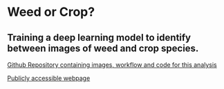 # Weed or Crop?
## Training a deep learning model to identify between images of weed and crop species.

[Github Repository containing images, workflow and code for this analysis](https://github.com/FlorenceGalliers/C7082-assignment)

[Publicly accessible webpage](https://florencegalliers.github.io/C7082-assignment/)

